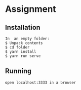 # Assignment

## Installation

```
In  an empty folder:
$ Unpack contents
$ cd folder
$ yarn install
$ yarn run serve
```

## Running

```
open localhost:3333 in a browser
```
